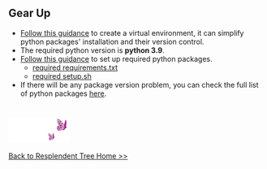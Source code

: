 ## Gear Up

* [Follow this guidance][1] to create a virtual environment, it can simplify python packages' installation and their version control.
* The required python version is <b>python 3.9</b>.
* [Follow this guidance][2] to set up required python packages.
  * [required requirements.txt][3]
  * [required setup.sh][4] 
* If there will be any package version problem, you can check the full list of python packages [here][5].


#
<p align="left">
<img src="https://github.com/lady-h-world/My_Garden/blob/main/images/follow_us.png" width="120" height="50" />
</p>

[Back to Resplendent Tree Home >>][6]



[1]:https://github.com/lady-h-world/My_Garden/blob/main/reading_pages/Rainbow_Moss/virtual_env/virtual_env1.md#how-to-create-python-virtual-environments
[2]:https://github.com/lady-h-world/My_Garden/blob/main/reading_pages/Rainbow_Moss/virtual_env/virtual_env1.md#how-to-install-requirements
[3]:https://github.com/lady-h-world/My_Garden/blob/main/code/resplendent_tree/requirements.txt
[4]:https://github.com/lady-h-world/My_Garden/blob/main/code/resplendent_tree/setup.sh
[5]:https://github.com/lady-h-world/My_Garden/blob/main/code/resplendent_tree/full_requirements_bk.txt
[6]:https://github.com/lady-h-world/My_Garden/blob/main/reading_pages/Resplendent_Tree/about_resplendent_tree.md